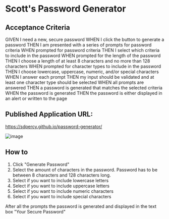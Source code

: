 # Scott's Password Generator

## Acceptance Criteria

GIVEN I need a new, secure password
WHEN I click the button to generate a password
THEN I am presented with a series of prompts for password criteria
WHEN prompted for password criteria
THEN I select which criteria to include in the password
WHEN prompted for the length of the password
THEN I choose a length of at least 8 characters and no more than 128 characters
WHEN prompted for character types to include in the password
THEN I choose lowercase, uppercase, numeric, and/or special characters
WHEN I answer each prompt
THEN my input should be validated and at least one character type should be selected
WHEN all prompts are answered
THEN a password is generated that matches the selected criteria
WHEN the password is generated
THEN the password is either displayed in an alert or written to the page

## Published Application URL:

https://sdpercy.github.io/password-generator/

![image](https://user-images.githubusercontent.com/78440638/117581492-96d60e00-b0d7-11eb-9f61-7860549eea39.png)


## How to 

1. Click "Generate Password"
2. Select the amount of characters in the password.  Password has to be between 8 characters and 128 characters long.
3. Select if you want to include lowercase letters
4. Select if you want to include uppercase letters
5. Select if you want to include numeric characters
6. Select if you want to include special characters

After all the prompts the password is generated and displayed in the text box "Your Secure Password"
